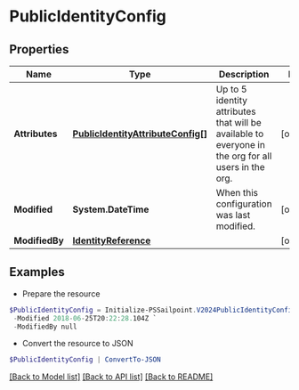 # PublicIdentityConfig
## Properties

Name | Type | Description | Notes
------------ | ------------- | ------------- | -------------
**Attributes** | [**PublicIdentityAttributeConfig[]**](PublicIdentityAttributeConfig.md) | Up to 5 identity attributes that will be available to everyone in the org for all users in the org. | [optional] 
**Modified** | **System.DateTime** | When this configuration was last modified. | [optional] 
**ModifiedBy** | [**IdentityReference**](IdentityReference.md) |  | [optional] 

## Examples

- Prepare the resource
```powershell
$PublicIdentityConfig = Initialize-PSSailpoint.V2024PublicIdentityConfig  -Attributes null `
 -Modified 2018-06-25T20:22:28.104Z `
 -ModifiedBy null
```

- Convert the resource to JSON
```powershell
$PublicIdentityConfig | ConvertTo-JSON
```

[[Back to Model list]](../README.md#documentation-for-models) [[Back to API list]](../README.md#documentation-for-api-endpoints) [[Back to README]](../README.md)

